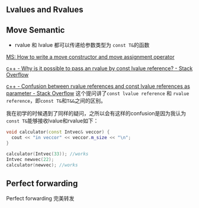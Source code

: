 ## Lvalues and Rvalues



## Move Semantic

- rvalue 和 lvalue 都可以传递给参数类型为 `const T&`的函数

[MS: How to write a move constructor and move assignment operator](https://learn.microsoft.com/en-us/cpp/cpp/move-constructors-and-move-assignment-operators-cpp?view=msvc-170)

[c++ - Why is it possible to pass an rvalue by const lvalue reference? - Stack Overflow](https://stackoverflow.com/questions/58062090/why-is-it-possible-to-pass-an-rvalue-by-const-lvalue-reference)

[c++ - Confusion between rvalue references and const lvalue references as parameter - Stack Overflow](https://stackoverflow.com/questions/44738829/confusion-between-rvalue-references-and-const-lvalue-references-as-parameter)
这个提问讲了`const lvalue reference` 和 `rvalue reference`，即`const T&`和`T&&`之间的区别。

我在初学的时候遇到了同样的疑问，之所以会有这样的confusion是因为我认为`const T&`能够接收lvalue和rvalue如下：
```c++
void calculator(const Intvec& veccor) { 
  cout << "in veccor" << veccor.m_size << "\n"; 
}

calculator(Intvec(33)); //works
Intvec newvec(22);
calculator(newvec); //works
```

## Perfect forwarding
Perfect forwarding 完美转发